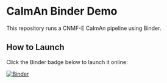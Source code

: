 # CaImAn Binder Demo

This repository runs a CNMF-E CaImAn pipeline using Binder.

## How to Launch

Click the Binder badge below to launch it online:

[![Binder](https://mybinder.org/badge_logo.svg)](https://mybinder.org/v2/gh/yourusername/caiman-binder/HEAD?filepath=CaImAn_Pipeline.ipynb)

